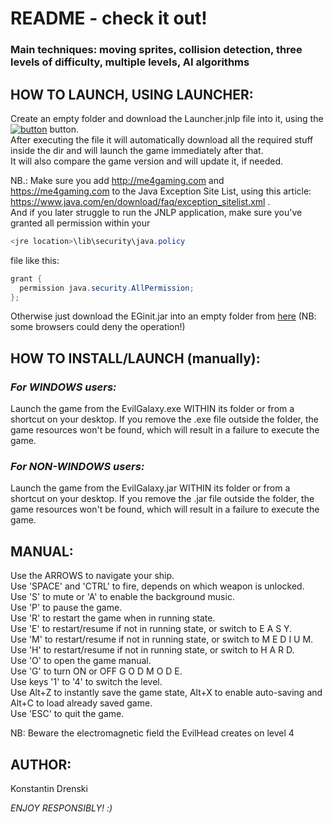 # README - check it out!

### Main techniques: moving sprites, collision detection, three levels of difficulty, multiple levels, AI algorithms

## HOW TO LAUNCH, USING LAUNCHER:

Create an empty folder and download the Launcher.jnlp file into it, using the [![button](https://java.com/js/webstart.png)](https://me4gaming.com/LauncherEG/Launcher.jnlp) button.  
After executing the file it will automatically download all the required stuff inside the dir 
and will launch the game immediately after that.  
It will also compare the game version and will update it, if needed.

NB.: Make sure you add http://me4gaming.com and https://me4gaming.com to the Java Exception Site List, using this article: https://www.java.com/en/download/faq/exception_sitelist.xml .  
And if you later struggle to run the JNLP application, make sure you've granted all permission within your 

```java
<jre location>\lib\security\java.policy
```
file like this:
  
```java
grant {
  permission java.security.AllPermission;
};
```
Otherwise just download the EGinit.jar into an empty folder from [here](https://github.com/Hunterszone/EvilGalaxy/blob/master/EGinit.jar?raw=true) (NB: some browsers could deny the operation!)

## HOW TO INSTALL/LAUNCH (manually):

### *For WINDOWS users:*   
Launch the game from the EvilGalaxy.exe WITHIN its folder or from a shortcut on your desktop. If you remove the .exe file outside the folder, the game resources won't be found, which will result in a failure to execute the game.

### *For NON-WINDOWS users:*   
Launch the game from the EvilGalaxy.jar WITHIN its folder or from a shortcut on your desktop. If you remove the .jar file outside the folder, the game resources won't be found, which will result in a failure to execute the game.



## MANUAL: 

Use the ARROWS to navigate your ship.   
Use 'SPACE' and 'CTRL' to fire, depends on which weapon is unlocked.  
Use 'S' to mute or 'A' to enable the background music.  
Use 'P' to pause the game.  
Use 'R' to restart the game when in running state.  
Use 'E' to restart/resume if not in running state, or switch to E A S Y.  
Use 'M' to restart/resume if not in running state, or switch to M E D I U M.  
Use 'H' to restart/resume if not in running state, or switch to H A R D.  
Use 'O' to open the game manual.  
Use 'G' to turn ON or OFF G O D M O D E.  
Use keys '1' to '4' to switch the level.  
Use Alt+Z to instantly save the game state, Alt+X to enable auto-saving and Alt+C to load already saved game.   
Use 'ESC' to quit the game.  

NB: Beware the electromagnetic field the EvilHead creates on level 4 

## AUTHOR: 

Konstantin Drenski


*ENJOY RESPONSIBLY! :)*
